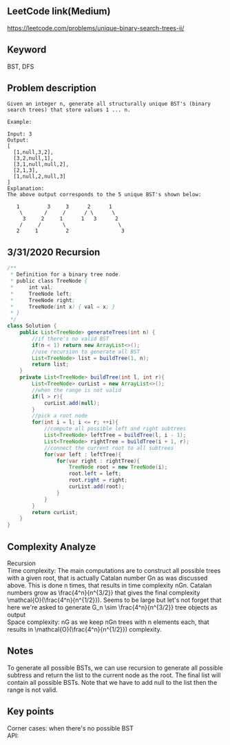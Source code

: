 ## LeetCode link(Medium)
https://leetcode.com/problems/unique-binary-search-trees-ii/

## Keyword
BST, DFS

## Problem description
```
Given an integer n, generate all structurally unique BST's (binary search trees) that store values 1 ... n.

Example:

Input: 3
Output:
[
  [1,null,3,2],
  [3,2,null,1],
  [3,1,null,null,2],
  [2,1,3],
  [1,null,2,null,3]
]
Explanation:
The above output corresponds to the 5 unique BST's shown below:

   1         3     3      2      1
    \       /     /      / \      \
     3     2     1      1   3      2
    /     /       \                 \
   2     1         2                 3
```
## 3/31/2020 Recursion

```java
/**
 * Definition for a binary tree node.
 * public class TreeNode {
 *     int val;
 *     TreeNode left;
 *     TreeNode right;
 *     TreeNode(int x) { val = x; }
 * }
 */
class Solution {
    public List<TreeNode> generateTrees(int n) {
        //if there's no valid BST
        if(n < 1) return new ArrayList<>();
        //use recursion to generate all BST
        List<TreeNode> list = buildTree(1, n);
        return list;
    }
    private List<TreeNode> buildTree(int l, int r){
        List<TreeNode> curList = new ArrayList<>();
        //when the range is not valid
        if(l > r){
            curList.add(null);
        }
        //pick a root node
        for(int i = l; i <= r; ++i){
            //compute all possible left and right subtrees
            List<TreeNode> leftTree = buildTree(l, i - 1);
            List<TreeNode> rightTree = buildTree(i + 1, r);
            //connect the current root to all subtrees
            for(var left : leftTree){
                for(var right : rightTree){
                    TreeNode root = new TreeNode(i);
                    root.left = left;
                    root.right = right;
                    curList.add(root);
                }
            }
        }
        return curList;
    }
}
```

## Complexity Analyze
Recursion\
Time complexity: The main computations are to construct all possible trees with a given root, that is actually Catalan number Gn as was discussed above. This is done n times, that results in time complexity nGn. Catalan numbers grow as \frac{4^n}{n^{3/2}} that gives the final complexity \mathcal{O}(\frac{4^n}{n^{1/2}}). Seems to be large but let's not forget that here we're asked to generate G_n \sim \frac{4^n}{n^{3/2}} tree objects as output \
Space complexity: nG as we keep nGn trees with n elements each, that results in \mathcal{O}(\frac{4^n}{n^{1/2}}) complexity.

## Notes
To generate all possible BSTs, we can use recursion to generate all possible subtress and return the list to the current node as the root. The final list will contain all possible BSTs. Note that we have to add null to the list then the range is not valid.

## Key points
Corner cases: when there's no possible BST\
API:
